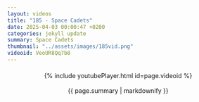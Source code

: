 ```yaml
---
layout: videos
title: "185 - Space Cadets"
date: 2025-04-03 00:00:47 +0200
categories: jekyll update
summary: Space Cadets
thumbnail: "../assets/images/185vid.png"
videoid: VeoUR8Qq7b8
---
```


<div style="text-align: center; margin-top: 20px;">
  {% include youtubePlayer.html id=page.videoid %}
  <p style="margin-top: 15px; font-size: 1.2em; color: #333;">
    <p>{{ page.summary | markdownify }}</p>
  </p>
</div>
